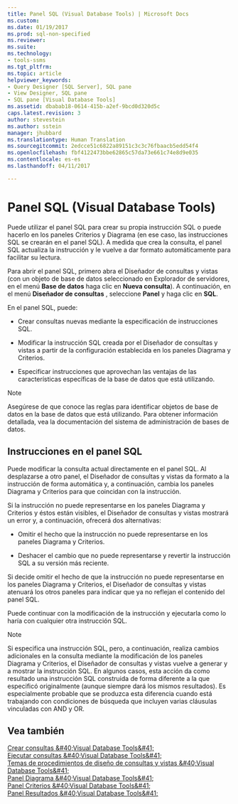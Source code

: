 ```yaml
---
title: Panel SQL (Visual Database Tools) | Microsoft Docs
ms.custom: 
ms.date: 01/19/2017
ms.prod: sql-non-specified
ms.reviewer: 
ms.suite: 
ms.technology:
- tools-ssms
ms.tgt_pltfrm: 
ms.topic: article
helpviewer_keywords:
- Query Designer [SQL Server], SQL pane
- View Designer, SQL pane
- SQL pane [Visual Database Tools]
ms.assetid: dbabab18-0614-415b-a2ef-9bcd0d320d5c
caps.latest.revision: 3
author: stevestein
ms.author: sstein
manager: jhubbard
ms.translationtype: Human Translation
ms.sourcegitcommit: 2edcce51c6822a89151c3c3c76fbaacb5edd54f4
ms.openlocfilehash: fbf4122473bbe62865c57da73e661c74e8d9e035
ms.contentlocale: es-es
ms.lasthandoff: 04/11/2017

---
```

# <a name="sql-pane-visual-database-tools"></a>Panel SQL (Visual Database Tools)
Puede utilizar el panel SQL para crear su propia instrucción SQL o puede hacerlo en los paneles Criterios y Diagrama (en ese caso, las instrucciones SQL se crearán en el panel SQL). A medida que crea la consulta, el panel SQL actualiza la instrucción y le vuelve a dar formato automáticamente para facilitar su lectura.  
  
Para abrir el panel SQL, primero abra el Diseñador de consultas y vistas (con un objeto de base de datos seleccionado en Explorador de servidores, en el menú **Base de datos** haga clic en **Nueva consulta**). A continuación, en el menú **Diseñador de consultas** , seleccione **Panel** y haga clic en **SQL**.  
  
En el panel SQL, puede:  
  
-   Crear consultas nuevas mediante la especificación de instrucciones SQL.  
  
-   Modificar la instrucción SQL creada por el Diseñador de consultas y vistas a partir de la configuración establecida en los paneles Diagrama y Criterios.  
  
-   Especificar instrucciones que aprovechan las ventajas de las características específicas de la base de datos que está utilizando.  
  
> [!NOTE]  
> Asegúrese de que conoce las reglas para identificar objetos de base de datos en la base de datos que está utilizando. Para obtener información detallada, vea la documentación del sistema de administración de bases de datos.  
  
## <a name="statements-in-the-sql-pane"></a>Instrucciones en el panel SQL  
Puede modificar la consulta actual directamente en el panel SQL. Al desplazarse a otro panel, el Diseñador de consultas y vistas da formato a la instrucción de forma automática y, a continuación, cambia los paneles Diagrama y Criterios para que coincidan con la instrucción.  
  
Si la instrucción no puede representarse en los paneles Diagrama y Criterios y éstos están visibles, el Diseñador de consultas y vistas mostrará un error y, a continuación, ofrecerá dos alternativas:  
  
-   Omitir el hecho que la instrucción no puede representarse en los paneles Diagrama y Criterios.  
  
-   Deshacer el cambio que no puede representarse y revertir la instrucción SQL a su versión más reciente.  
  
Si decide omitir el hecho de que la instrucción no puede representarse en los paneles Diagrama y Criterios, el Diseñador de consultas y vistas atenuará los otros paneles para indicar que ya no reflejan el contenido del panel SQL.  
  
Puede continuar con la modificación de la instrucción y ejecutarla como lo haría con cualquier otra instrucción SQL.  
  
> [!NOTE]  
> Si especifica una instrucción SQL, pero, a continuación, realiza cambios adicionales en la consulta mediante la modificación de los paneles Diagrama y Criterios, el Diseñador de consultas y vistas vuelve a generar y a mostrar la instrucción SQL. En algunos casos, esta acción da como resultado una instrucción SQL construida de forma diferente a la que especificó originalmente (aunque siempre dará los mismos resultados). Es especialmente probable que se produzca esta diferencia cuando está trabajando con condiciones de búsqueda que incluyen varias cláusulas vinculadas con AND y OR.  
  
## <a name="see-also"></a>Vea también  
[Crear consultas &amp;#40;Visual Database Tools&amp;#41;](../../ssms/visual-db-tools/create-queries-visual-database-tools.md)  
[Ejecutar consultas &amp;#40;Visual Database Tools&amp;#41;](../../ssms/visual-db-tools/run-queries-visual-database-tools.md)  
[Temas de procedimientos de diseño de consultas y vistas &amp;#40;Visual Database Tools&amp;#41;](../../ssms/visual-db-tools/design-queries-and-views-how-to-topics-visual-database-tools.md)  
[Panel Diagrama &amp;#40;Visual Database Tools&amp;#41;](../../ssms/visual-db-tools/diagram-pane-visual-database-tools.md)  
[Panel Criterios &amp;#40;Visual Database Tools&amp;#41;](../../ssms/visual-db-tools/criteria-pane-visual-database-tools.md)  
[Panel Resultados &amp;#40;Visual Database Tools&amp;#41;](../../ssms/visual-db-tools/results-pane-visual-database-tools.md)  
  

